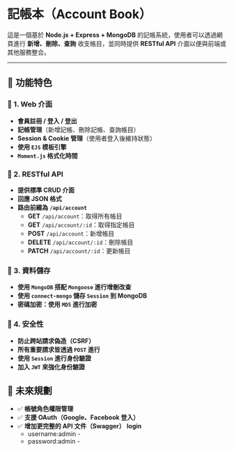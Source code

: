 # 記帳本（Account Book）

這是一個基於 **Node.js + Express + MongoDB** 的記帳系統，使用者可以透過網頁進行 **新增、刪除、查詢** 收支帳目，並同時提供 **RESTful API** 介面以便與前端或其他服務整合。

---

## 🚀 功能特色

### 📌 1. Web 介面
- **會員註冊 / 登入 / 登出**
- **記帳管理**（新增記帳、刪除記帳、查詢帳目）
- **Session & Cookie 管理**（使用者登入後維持狀態）
- **使用 `EJS` 模板引擎**
- **`Moment.js` 格式化時間**

### 📌 2. RESTful API
- **提供標準 CRUD 介面**
- **回應 JSON 格式**
- **路由前綴為 `/api/account`**
  - **GET** `/api/account`：取得所有帳目
  - **GET** `/api/account/:id`：取得指定帳目
  - **POST** `/api/account`：新增帳目
  - **DELETE** `/api/account/:id`：刪除帳目
  - **PATCH** `/api/account/:id`：更新帳目

### 📌 3. 資料儲存
- **使用 `MongoDB` 搭配 `Mongoose` 進行增刪改查**
- **使用 `connect-mongo` 儲存 `Session` 到 MongoDB**
- **密碼加密：使用 `MD5` 進行加密**

### 📌 4. 安全性
- **防止跨站請求偽造（CSRF）**
- **所有重要請求皆透過 `POST` 進行**
- **使用 `Session` 進行身份驗證**
-  **加入 `JWT` 來強化身份驗證**
  
## 📌 未來規劃
- ✅ **帳號角色權限管理**
- ✅ **支援 OAuth（Google、Facebook 登入）**
- ✅ **增加更完整的 API 文件（Swagger）**
**login**
  - username:admin -
  - password:admin -

